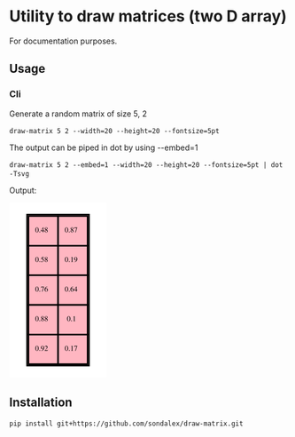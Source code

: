 # Utility to draw matrices (two D array)

For documentation purposes.

## Usage

### Cli

Generate a random matrix of size 5, 2

```console
draw-matrix 5 2 --width=20 --height=20 --fontsize=5pt
```

The output can be piped in dot by using --embed=1


```console
draw-matrix 5 2 --embed=1 --width=20 --height=20 --fontsize=5pt | dot -Tsvg
```

Output:

![](graph.svg)

## Installation

```console
pip install git+https://github.com/sondalex/draw-matrix.git
```

